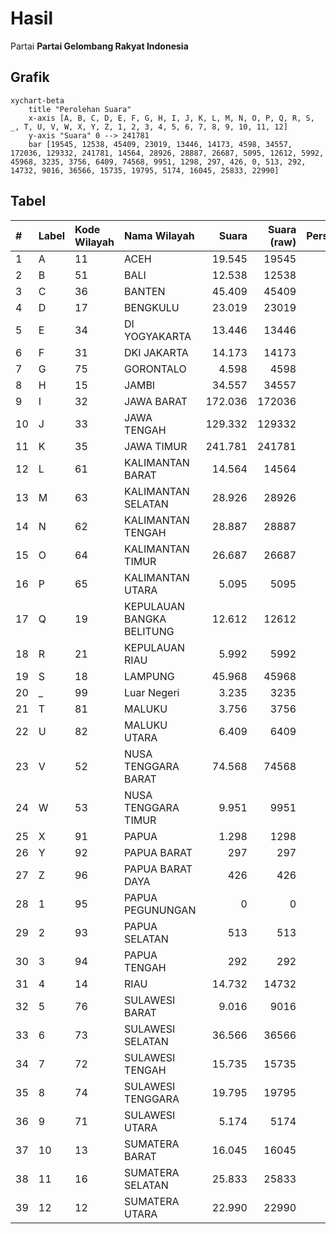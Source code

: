# Hasil

Partai **Partai Gelombang Rakyat Indonesia**

## Grafik

```mermaid
xychart-beta
    title "Perolehan Suara"
    x-axis [A, B, C, D, E, F, G, H, I, J, K, L, M, N, O, P, Q, R, S, _, T, U, V, W, X, Y, Z, 1, 2, 3, 4, 5, 6, 7, 8, 9, 10, 11, 12]
    y-axis "Suara" 0 --> 241781
    bar [19545, 12538, 45409, 23019, 13446, 14173, 4598, 34557, 172036, 129332, 241781, 14564, 28926, 28887, 26687, 5095, 12612, 5992, 45968, 3235, 3756, 6409, 74568, 9951, 1298, 297, 426, 0, 513, 292, 14732, 9016, 36566, 15735, 19795, 5174, 16045, 25833, 22990]
```

## Tabel

| #  | Label | Kode Wilayah | Nama Wilayah              | Suara   | Suara (raw) | Persentase |
|:-- |:----- |:------------ |:------------------------- | -------:| -----------:| ----------:|
| 1  | A     | 11           | ACEH                      | 19.545  | 19545       | 1,71       |
| 2  | B     | 51           | BALI                      | 12.538  | 12538       | 1,09       |
| 3  | C     | 36           | BANTEN                    | 45.409  | 45409       | 3,96       |
| 4  | D     | 17           | BENGKULU                  | 23.019  | 23019       | 2,01       |
| 5  | E     | 34           | DI YOGYAKARTA             | 13.446  | 13446       | 1,17       |
| 6  | F     | 31           | DKI JAKARTA               | 14.173  | 14173       | 1,24       |
| 7  | G     | 75           | GORONTALO                 | 4.598   | 4598        | 0,40       |
| 8  | H     | 15           | JAMBI                     | 34.557  | 34557       | 3,02       |
| 9  | I     | 32           | JAWA BARAT                | 172.036 | 172036      | 15,01      |
| 10 | J     | 33           | JAWA TENGAH               | 129.332 | 129332      | 11,29      |
| 11 | K     | 35           | JAWA TIMUR                | 241.781 | 241781      | 21,10      |
| 12 | L     | 61           | KALIMANTAN BARAT          | 14.564  | 14564       | 1,27       |
| 13 | M     | 63           | KALIMANTAN SELATAN        | 28.926  | 28926       | 2,52       |
| 14 | N     | 62           | KALIMANTAN TENGAH         | 28.887  | 28887       | 2,52       |
| 15 | O     | 64           | KALIMANTAN TIMUR          | 26.687  | 26687       | 2,33       |
| 16 | P     | 65           | KALIMANTAN UTARA          | 5.095   | 5095        | 0,44       |
| 17 | Q     | 19           | KEPULAUAN BANGKA BELITUNG | 12.612  | 12612       | 1,10       |
| 18 | R     | 21           | KEPULAUAN RIAU            | 5.992   | 5992        | 0,52       |
| 19 | S     | 18           | LAMPUNG                   | 45.968  | 45968       | 4,01       |
| 20 | _     | 99           | Luar Negeri               | 3.235   | 3235        | 0,28       |
| 21 | T     | 81           | MALUKU                    | 3.756   | 3756        | 0,33       |
| 22 | U     | 82           | MALUKU UTARA              | 6.409   | 6409        | 0,56       |
| 23 | V     | 52           | NUSA TENGGARA BARAT       | 74.568  | 74568       | 6,51       |
| 24 | W     | 53           | NUSA TENGGARA TIMUR       | 9.951   | 9951        | 0,87       |
| 25 | X     | 91           | PAPUA                     | 1.298   | 1298        | 0,11       |
| 26 | Y     | 92           | PAPUA BARAT               | 297     | 297         | 0,03       |
| 27 | Z     | 96           | PAPUA BARAT DAYA          | 426     | 426         | 0,04       |
| 28 | 1     | 95           | PAPUA PEGUNUNGAN          | 0       | 0           | 0,00       |
| 29 | 2     | 93           | PAPUA SELATAN             | 513     | 513         | 0,04       |
| 30 | 3     | 94           | PAPUA TENGAH              | 292     | 292         | 0,03       |
| 31 | 4     | 14           | RIAU                      | 14.732  | 14732       | 1,29       |
| 32 | 5     | 76           | SULAWESI BARAT            | 9.016   | 9016        | 0,79       |
| 33 | 6     | 73           | SULAWESI SELATAN          | 36.566  | 36566       | 3,19       |
| 34 | 7     | 72           | SULAWESI TENGAH           | 15.735  | 15735       | 1,37       |
| 35 | 8     | 74           | SULAWESI TENGGARA         | 19.795  | 19795       | 1,73       |
| 36 | 9     | 71           | SULAWESI UTARA            | 5.174   | 5174        | 0,45       |
| 37 | 10    | 13           | SUMATERA BARAT            | 16.045  | 16045       | 1,40       |
| 38 | 11    | 16           | SUMATERA SELATAN          | 25.833  | 25833       | 2,25       |
| 39 | 12    | 12           | SUMATERA UTARA            | 22.990  | 22990       | 2,01       |



